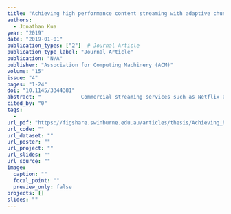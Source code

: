 ```yaml
---
title: "Achieving high performance content streaming with adaptive chunklets and active queue management"
authors:
  - Jonathan Kua
year: "2019"
date: "2019-01-01"
publication_types: ["2"]  # Journal Article
publication_type_label: "Journal Article"
publication: "N/A"
publisher: "Association for Computing Machinery (ACM)"
volume: "15"
issue: "4"
pages: "1-24"
doi: "10.1145/3344381"
abstract: "             Commercial streaming services such as Netflix and YouTube use proprietary HTTP-based adaptive streaming (HAS) techniques to deliver content to consumers worldwide. MPEG recently developed Dynamic Adaptive Streaming over HTTP (DASH) as a unifying standard for HAS-based streaming. In DASH systems, streaming clients employ adaptive bitrate (ABR) algorithms to maximise user Quality of Experience (QoE) under variable network conditions. In a typical Internet-enabled home, video streams have to compete with diverse application flows for the last-mile Internet Service Provider (ISP) bottleneck capacity. Under such circumstances, ABR algorithms will only act upon the fraction of the network capacity that is available, leading to possible QoE degradation. We have previously explored             <jats:italic>chunklets</jats:italic>             as an approach orthogonal to ABR algorithms, which uses parallel connections for intra-video chunk retrieval. Chunklets effectively make more bandwidth available for ABR algorithms in the presence of cross-traffic, especially in environments where Active Queue Management (AQM) schemes such as Proportional Integral controller Enhanced (PIE) and FlowQueue-Controlled Delay (FQ-CoDel) are deployed. However, chunklets consume valuable server/middlebox resources which typically handle hundreds of thousands of requests/connections per second. In this article, we propose             <jats:italic>‘adaptive chunklets’</jats:italic>             -- a novel chunklet enhancement that dynamically tunes the number of concurrent connections. We demonstrate that the combination of adaptive chunklets and FQ-CoDel is the most effective strategy. Our experiments show that adaptive chunklets can reduce the number of connections by almost 30% and consume almost 8% less bandwidth than fixed chunklets while providing the same QoE.           "
cited_by: "0"
tags:
  - 
url_pdf: "https://figshare.swinburne.edu.au/articles/thesis/Achieving_high_performance_content_streaming_with_adaptive_chunklets_and_active_queue_management/26280550"
url_code: ""
url_dataset: ""
url_poster: ""
url_project: ""
url_slides: ""
url_source: ""
image:
  caption: ""
  focal_point: ""
  preview_only: false
projects: []
slides: ""
---
```

